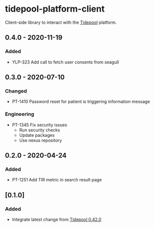 # tidepool-platform-client
Client-side library to interact with the [Tidepool](http://tidepool.org/) platform.

## 0.4.0 - 2020-11-19
###  Added
- YLP-323 Add call to fetch user consents from seagull

## 0.3.0 - 2020-07-10
###  Changed
- PT-1410 Password reset for patient is triggering information message
### Engineering
- PT-1345 Fix security issues
  - Run security checks
  - Update packages
  - Use nexus repository

## 0.2.0 - 2020-04-24
###  Added
- PT-1251 Add TIR metric in search result page

## [0.1.0]
###  Added
- Integrate latest change from [Tidepool 0.42.0](https://github.com/tidepool-org/platform-client/releases/tag/v0.42.0)

